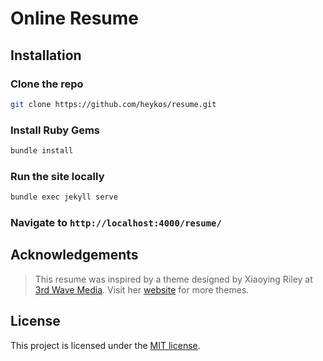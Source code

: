 # Online Resume

## Installation

### Clone the repo

```bash
git clone https://github.com/heykos/resume.git
```

### Install Ruby Gems

```bash
bundle install
```

### Run the site locally

```bash
bundle exec jekyll serve
```

### Navigate to `http://localhost:4000/resume/`

## Acknowledgements

> This resume was inspired by a theme designed by Xiaoying Riley at [3rd Wave Media](http://themes.3rdwavemedia.com/).
> Visit her [website](http://themes.3rdwavemedia.com/) for more themes.

## License

This project is licensed under the [MIT license](LICENSE.txt).
